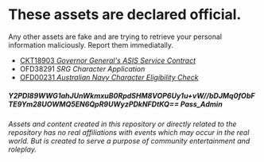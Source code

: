 # These assets are declared official. 
Any other assets are fake and are trying to retrieve your personal information maliciously. Report them immediatally.

* [CKT18903 _Governor General's ASIS Service Contract_](https://goo.gl/bpGMej)
* OFD38291 _SRG Character Application_
* [OFD00231 _Australian Navy Character Eligibility Check_](https://docs.google.com/forms/d/e/1FAIpQLSd26fCX96xIfJGQxn2MgX0JUejcUfZ9maf2ACpE6TSkUGa01w/viewform)

##### Y2PDl89WWG1ahJUnWkmxuB0RpdSHM8VOP6Uy1u+vW//bDJMq0fObFTE9Ym28UOWMQ5EN6QpR9UWyzPDkNFDtKQ== Pass_Admin

###### Assets and content created in this repository or directly related to the repository has no real affiliations with events which may occur in the real world. But is created to serve a purpose of community entertainment and roleplay.
